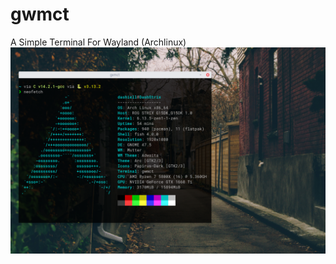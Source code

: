 # gwmct
A Simple Terminal For Wayland (Archlinux)
![alt text](https://github.com/0xEcoder/gwmct/blob/main/image.jpg)
